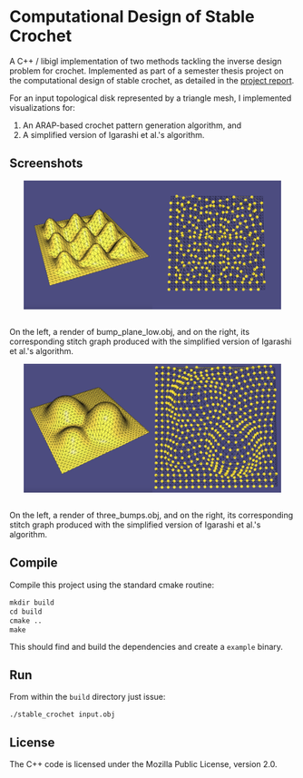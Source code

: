 # Computational Design of Stable Crochet

A C++ / libigl implementation of two methods tackling the inverse design problem for crochet. Implemented as part of a semester thesis project on the computational design of stable crochet, as detailed in the [project report]([report/report.pdf](https://github.com/trastopchin/stable-crochet/blob/main/report/report.pdf)).

For an input topological disk represented by a triangle mesh, I implemented visualizations for:
1. An ARAP-based crochet pattern generation algorithm, and 
2. A simplified version of Igarashi et al.'s algorithm.

## Screenshots

<div style="display: flex; justify-content: center;">
    <img src="images/bumpy_plane_low.png" alt="Render of bump_plane_low.obj" style="width: 45%;">
    <img src="images/bumpy_plane_low_igarashi.png" alt="Corresponding stitch graph produced with the simplified version of Igarashi et al.'s algorithm." style="width: 45%;">
</div>
<br>

On the left, a render of bump_plane_low.obj, and on the right, its corresponding stitch graph produced with the simplified version of Igarashi et al.'s algorithm.

<div style="display: flex; justify-content: center;">
    <img src="images/three_bumps.png" alt="Render of bump_plane_low.obj" style="width: 45%;">
    <img src="images/three_bumps_igarashi.png" alt="Corresponding stitch graph produced with the simplified version of Igarashi et al.'s algorithm." style="width: 45%;">
</div>
<br>

On the left, a render of three_bumps.obj, and on the right, its corresponding stitch graph produced with the simplified version of Igarashi et al.'s algorithm.

## Compile

Compile this project using the standard cmake routine:

    mkdir build
    cd build
    cmake ..
    make

This should find and build the dependencies and create a `example` binary.

## Run

From within the `build` directory just issue:

    ./stable_crochet input.obj

## License

The C++ code is licensed under the Mozilla Public License, version 2.0.
